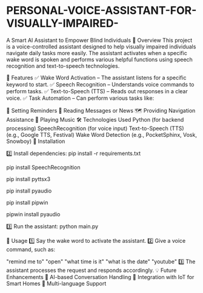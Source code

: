 # PERSONAL-VOICE-ASSISTANT-FOR-VISUALLY-IMPAIRED-
A Smart AI Assistant to Empower Blind Individuals
📌 Overview
This project is a voice-controlled assistant designed to help visually impaired individuals navigate daily tasks more easily. The assistant activates when a specific wake word is spoken and performs various helpful functions using speech recognition and text-to-speech technologies.

🎯 Features
✅ Wake Word Activation – The assistant listens for a specific keyword to start.
✅ Speech Recognition – Understands voice commands to perform tasks.
✅ Text-to-Speech (TTS) – Reads out responses in a clear voice.
✅ Task Automation – Can perform various tasks like:


📅 Setting Reminders
📖 Reading Messages or News
🗺️ Providing Navigation Assistance
🎵 Playing Music
🛠️ Technologies Used
Python (for backend processing)
SpeechRecognition (for voice input)
Text-to-Speech (TTS) (e.g., Google TTS, Festival)
Wake Word Detection (e.g., PocketSphinx, Vosk, Snowboy)
🚀 Installation


2️⃣ Install dependencies:
pip install -r requirements.txt

pip install SpeechRecognition

pip install pyttsx3

pip install pyaudio

pip install pipwin

pipwin install pyaudio


3️⃣ Run the assistant:
python main.py

🎤 Usage
1️⃣ Say the wake word to activate the assistant.
2️⃣ Give a voice command, such as:

"remind me to"
"open"
"what time is it"
"what is the date"
"youtube"
3️⃣ The assistant processes the request and responds accordingly.
💡 Future Enhancements
🔹 AI-based Conversation Handling
🔹 Integration with IoT for Smart Homes
🔹 Multi-language Support
